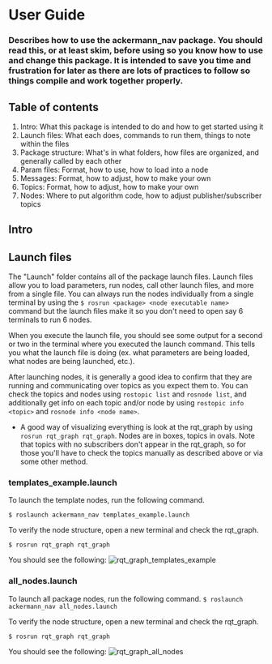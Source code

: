 # User Guide
### Describes how to use the ackermann_nav package. You should read this, or at least skim, before using so you know how to use and change this package. It is intended to save you time and frustration for later as there are lots of practices to follow so things compile and work together properly. 

## Table of contents
1. Intro: What this package is intended to do and how to get started using it
2. Launch files: What each does, commands to run them, things to note within the files
3. Package structure: What's in what folders, how files are organized, and generally called by each other
4. Param files: Format, how to use, how to load into a node
5. Messages: Format, how to adjust, how to make your own
6. Topics: Format, how to adjust, how to make your own
7. Nodes: Where to put algorithm code, how to adjust publisher/subscriber topics

## Intro

## Launch files
The "Launch" folder contains all of the package launch files. Launch files allow you to load parameters, run nodes, call other launch files, and more from a single file. You can always run the nodes individually from a single terminal by using the `$ rosrun <package> <node executable name>` command but the launch files make it so you don't need to open say 6 terminals to run 6 nodes.

When you execute the launch file, you should see some output for a second or two in the terminal where you executed the launch command. This tells you what the launch file is doing (ex. what parameters are being loaded, what nodes are being launched, etc.).

After launching nodes, it is generally a good idea to confirm that they are running and communicating over topics as you expect them to. You can check the topics and nodes using `rostopic list` and `rosnode list`, and additionally get info on each topic and/or node by using `rostopic info <topic>` and `rosnode info <node name>`. 
- A good way of visualizing everything is look at the rqt_graph by using `rosrun rqt_graph rqt_graph`. Nodes are in boxes, topics in ovals. Note that topics with no subscribers don't appear in the rqt_graph, so for those you'll have to check the topics manually as described above or via some other method. 

### templates_example.launch
To launch the template nodes, run the following command. 

`$ roslaunch ackermann_nav templates_example.launch`

To verify the node structure, open a new terminal and check the rqt_graph.

`$ rosrun rqt_graph rqt_graph`

You should see the following:
![rqt_graph_templates_example](https://github.com/apletta/ackermann_nav-ROS/blob/master/README/pics/templates_example_rqt_graph.png)


### all_nodes.launch
To launch all package nodes, run the following command.
`$ roslaunch ackermann_nav all_nodes.launch`

 To verify the node structure, open a new terminal and check the rqt_graph.

`$ rosrun rqt_graph rqt_graph`

You should see the following:
![rqt_graph_all_nodes](https://github.com/apletta/ackermann_nav-ROS/blob/master/README/pics/all_nodes_rqt_graph.png)


